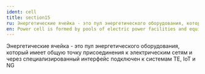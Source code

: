 ```yaml
---
ident: cell
title: section15
ru: Энергетические ячейка - это пул энергетического оборудования, который имеет общую точку присоединения к электрическим сетям и через специализированный интерфейс подключен к системам <span class="te">TE</span>, <span class="iot">IoT</span> и <span class="ng">NG</span>.
en: Power cell is formed by pools of electric power facilities and equipment that have a single point of connection to electrical grids and all three systems – <span class="te">TE</span>, <span class="iot">IoT</span> and <span class="ng">NG</span>.
---
```


Энергетические ячейка - это пул энергетического оборудования, который имеет общую точку присоединения к электрическим сетям и через специализированный интерфейс подключен к системам <span class="te">TE</span>, <span class="iot">IoT</span> и <span class="ng">NG</span>